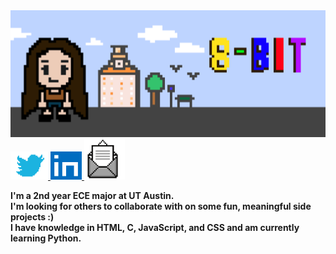 <img src = "pixel8bit.png">

<a href = "https://twitter.com/epitiffany">
  <img src = "twitter.png" height = 45px width = 60px>
</a>

<a href = "https://linkedin.com/in/epitiffany">
    <img src = "linkedin.png" height = 45px width = 50px>
</a>


<a href = "mailto:tiffanylam38@yahoo.com">
  <img src = "mail.png" height = 65px width = 65px>
</a>
<br>

<strong>I'm a 2nd year ECE major at UT Austin. <br>
I'm looking for others to collaborate with on some fun, meaningful side projects :) <br>
I have knowledge in HTML, C, JavaScript, and CSS and am currently learning Python. </strong> <br> 

